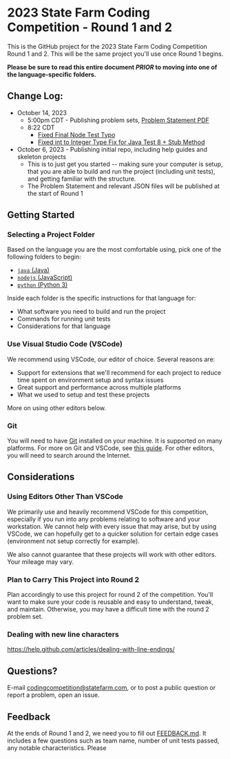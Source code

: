 # 2023 State Farm Coding Competition - Round 1 and 2

This is the GitHub project for the 2023 State Farm Coding Competition Round 1 and 2. This will be the same project you'll use once Round 1 begins.


**Please be sure to read this entire document *PRIOR* to moving into one of the language-specific folders.**

## Change Log:

- October 14, 2023
    - 5:00pm CDT - Publishing problem sets, [Problem Statement PDF](./round%201/ROUND_ONE_PROMPT.pdf)
    - 8:22 CDT
      - [Fixed Final Node Test Typo](https://github.com/StateFarmInsCodingCompetition/2023-StateFarm-CodingCompetition/issues/3)
      - [Fixed int to Integer Type Fix for Java Test 8 + Stub Method](https://github.com/StateFarmInsCodingCompetition/2023-StateFarm-CodingCompetition/issues/4)
- October 6, 2023 - Publishing initial repo, including help guides and skeleton projects
    - This is to just get you started -- making sure your computer is setup, that you are able to build and run the project (including unit tests), and getting familiar with the structure.
    - The Problem Statement and relevant JSON files will be published at the start of Round 1

## Getting Started

### Selecting a Project Folder

Based on the language you are the most comfortable using, pick one of the following folders to begin:

- [`java` (Java)](./java/)
- [`nodejs` (JavaScript)](./nodejs/)
- [`python` (Python 3)](./python/)

Inside each folder is the specific instructions for that language for:

- What software you need to build and run the project
- Commands for running unit tests
- Considerations for that language

### Use Visual Studio Code (VSCode)

We recommend using VSCode, our editor of choice. Several reasons are:

- Support for extensions that we'll recommend for each project to reduce time spent on environment setup and syntax issues
- Great support and performance across multiple platforms
- What we used to setup and test these projects

More on using other editors below.

### Git

You will need to have [Git](https://git-scm.com/downloads) installed on your machine. It is supported on many platforms. For more on Git and VSCode, see [this guide](https://code.visualstudio.com/docs/sourcecontrol/overview). For other editors, you will need to search around the Internet.

## Considerations

### Using Editors Other Than VSCode

We primarily use and heavily recommend VSCode for this competition, especially if you run into any problems relating to software and your workstation. We cannot help with every issue that may arise, but by using VSCode, we can hopefully get to a quicker solution for certain edge cases (environment not setup correctly for example).

We also cannot guarantee that these projects will work with other editors. Your mileage may vary.
### Plan to Carry This Project into Round 2

Plan accordingly to use this project for round 2 of the competition. You'll want to make sure your code is reusable and easy to understand, tweak, and maintain. Otherwise, you may have a difficult time with the round 2 problem set.

### Dealing with new line characters

https://help.github.com/articles/dealing-with-line-endings/

## Questions?

E-mail [codingcompetition@statefarm.com](mailto:codingcompetition@statefarm.com), or to post a public question or report a problem, open an issue.

## Feedback

At the ends of Round 1 and 2, we need you to fill out [FEEDBACK.md](./FEEDBACK.md). It includes a few questions such as team name, number of unit tests passed, any notable characteristics. Please 

